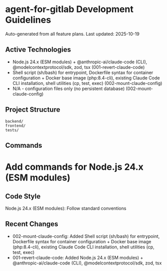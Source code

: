 # agent-for-gitlab Development Guidelines

Auto-generated from all feature plans. Last updated: 2025-10-19

## Active Technologies
- Node.js 24.x (ESM modules) + @anthropic-ai/claude-code (CLI), @modelcontextprotocol/sdk, zod, tsx (001-revert-claude-code)
- Shell script (sh/bash) for entrypoint, Dockerfile syntax for container configuration + Docker base image (php:8.4-cli), existing Claude Code CLI installation, shell utilities (cp, test, exec) (002-mount-claude-config)
- N/A - configuration files only (no persistent database) (002-mount-claude-config)

## Project Structure
```
backend/
frontend/
tests/
```

## Commands
# Add commands for Node.js 24.x (ESM modules)

## Code Style
Node.js 24.x (ESM modules): Follow standard conventions

## Recent Changes
- 002-mount-claude-config: Added Shell script (sh/bash) for entrypoint, Dockerfile syntax for container configuration + Docker base image (php:8.4-cli), existing Claude Code CLI installation, shell utilities (cp, test, exec)
- 001-revert-claude-code: Added Node.js 24.x (ESM modules) + @anthropic-ai/claude-code (CLI), @modelcontextprotocol/sdk, zod, tsx

<!-- MANUAL ADDITIONS START -->
<!-- MANUAL ADDITIONS END -->
